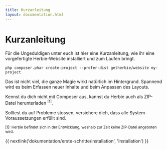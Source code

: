 ```yaml
---
title: Kurzanleitung
layout: documentation.html
---
```


# Kurzanleitung

Für die Ungeduldigen unter euch ist hier eine Kurzanleitung, wie ihr eine
vorgefertigte Herbie-Website installiert und zum Laufen bringt.

    php composer.phar create-project --prefer-dist getherbie/website my-project

Das ist nicht viel, die ganze Magie wirkt natürlich im Hintergrund. Spannend
wird es beim Erfassen neuer Inhalte und beim Anpassen des Layouts.

Kennst du dich nicht mit Composer aus, kannst du Herbie auch als ZIP-Datei
herunterladen <sup>[1]</sup>.

Solltest du auf Probleme stossen, versichere dich, dass alle System-
Voraussetzungen erfüllt sind.

<small>[1]: Herbie befindet sich in der Entwicklung, weshalb zur Zeit keine
ZIP-Datei angeboten wird.</small>


{{ nextlink('dokumentation/erste-schritte/installation', 'Installation') }}
